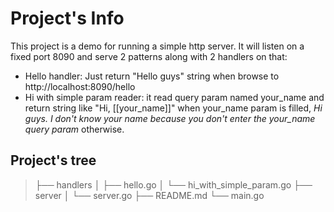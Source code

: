 # Project's Info

This project is a demo for running a simple http server. 
It will listen on a fixed port 8090 and serve 2 patterns along with 2 handlers on that:
- Hello handler: Just return "Hello guys" string when browse to http://localhost:8090/hello
- Hi with simple param reader: it read query param named your_name and return string like "Hi, [[your_name]]" when your_name param is filled, *Hi guys. I don't know your name because you don't enter the your_name query param* otherwise.

## Project's tree
>├── handlers
>│   ├── hello.go
>│   └── hi_with_simple_param.go
>├── server
>│   └── server.go
>├── README.md
>└── main.go